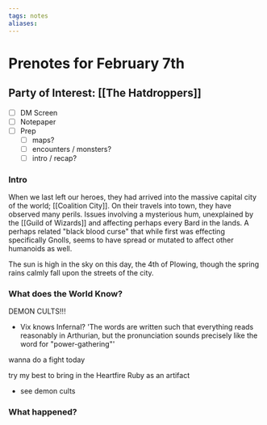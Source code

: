 ```yaml
---
tags: notes
aliases:
---
```


# Prenotes for February 7th
## Party of Interest: [[The Hatdroppers]]
- [ ] DM Screen
- [ ] Notepaper
- [ ] Prep
	- [ ] maps?
	- [ ] encounters / monsters?
	- [ ] intro / recap?

### Intro
When we last left our heroes, they had arrived into the massive capital city of the world; [[Coalition City]]. On their travels into town, they have observed many perils. Issues involving a mysterious hum, unexplained by the [[Guild of Wizards]] and affecting perhaps every Bard in the lands. A perhaps related "black blood curse" that while first was effecting specifically Gnolls, seems to have spread or mutated to affect other humanoids as well.

The sun is high in the sky on this day, the 4th of Plowing, though the spring rains calmly fall upon the streets of the city. 

### What does the World Know?

DEMON CULTS!!!
- Vix knows Infernal? 'The words are written such that everything reads reasonably in Arthurian, but the pronunciation sounds precisely like the word for "power-gathering"'

wanna do a fight today

try my best to bring in the Heartfire Ruby as an artifact
- see demon cults


### What happened?